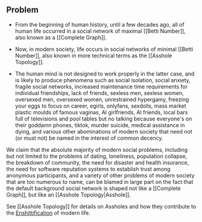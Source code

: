 ## Problem

- From the beginning of human history, until a few decades ago, all of human life occurred in a social network of maximal [[Betti Number]], also known as a [[Complete Graph]].

- Now, in modern society, life occurs in social networks of minimal [[Betti Number]], also known in more technical terms as the [[Asshole Topology]].

- The human mind is not designed to work properly in the latter case, and is likely to produce phenomena such as social isolation, social anxiety, fragile social networks, increased maintenance time requirements for individual friendships, lack of friends, sexless men, sexless women, oversexed men, oversexed women, unrestrained hypergamy, freezing your eggs to focus on career, egirls, onlyfans, sexdolls, mass market plastic moulds of famous vaginas, AI girlfriends, AI friends, local bars full of televisions and pool tables but no talking because everyone's on their goddamn phones, tiktok, murder suicide, medical assistance in dying, and various other abominations of modern society that need not (or must not) be named in the interest of common decency.

We claim that the absolute majority of modern social problems, including but not limited to the problems of dating, loneliness, population collapse, the breakdown of community, the need for disaster and health insurance, the need for software reputation systems to establish trust among anonymous participants, and a variety of other problems of modern society that are too numerous to name, can be blamed in large part on the fact that the default background social network is shaped not like a [[Complete Graph]], but like an [[Asshole Topology|Asshole]].

See [[Asshole Topology]] for details on Assholes and how they contribute to the [Enshittification](https://en.wikipedia.org/wiki/Enshittification) of modern life.
